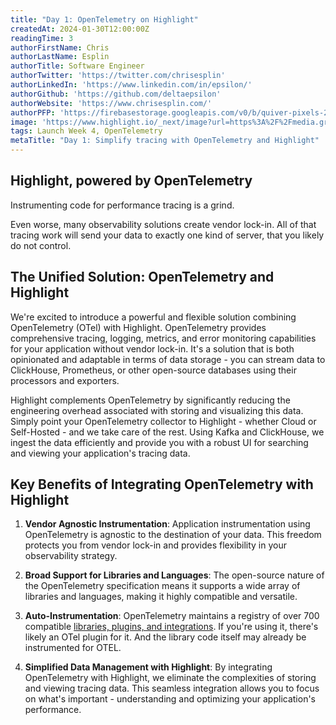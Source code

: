 ```yaml
---
title: "Day 1: OpenTelemetry on Highlight"
createdAt: 2024-01-30T12:00:00Z
readingTime: 3
authorFirstName: Chris
authorLastName: Esplin
authorTitle: Software Engineer
authorTwitter: 'https://twitter.com/chrisesplin'
authorLinkedIn: 'https://www.linkedin.com/in/epsilon/'
authorGithub: 'https://github.com/deltaepsilon'
authorWebsite: 'https://www.chrisesplin.com/'
authorPFP: 'https://firebasestorage.googleapis.com/v0/b/quiver-pixels-2020.appspot.com/o/F1EQ3eaBqkbEKEHBigolXIlmdut2%2F1408a808-60a6-4102-b636-08ab24041503.jpeg?alt=media&token=5f0ed5d8-c192-4aa3-a75b-3eb6cac9a552'
image: 'https://www.highlight.io/_next/image?url=https%3A%2F%2Fmedia.graphassets.com%2FE7U4wuSyS5mXKGfDOWsz&w=3840&q=75'
tags: Launch Week 4, OpenTelemetry
metaTitle: "Day 1: Simplify tracing with OpenTelemetry and Highlight"
---
```


## Highlight, powered by OpenTelemetry

Instrumenting code for performance tracing is a grind.

Even worse, many observability solutions create vendor lock-in. All of that tracing work will send your data to exactly one kind of server, that you likely do not control.

## The Unified Solution: OpenTelemetry and Highlight

We're excited to introduce a powerful and flexible solution combining OpenTelemetry (OTel) with Highlight. OpenTelemetry provides comprehensive tracing, logging, metrics, and error monitoring capabilities for your application without vendor lock-in. It's a solution that is both opinionated and adaptable in terms of data storage - you can stream data to ClickHouse, Prometheus, or other open-source databases using their processors and exporters.

Highlight complements OpenTelemetry by significantly reducing the engineering overhead associated with storing and visualizing this data. Simply point your OpenTelemetry collector to Highlight - whether Cloud or Self-Hosted - and we take care of the rest. Using Kafka and ClickHouse, we ingest the data efficiently and provide you with a robust UI for searching and viewing your application's tracing data.

## Key Benefits of Integrating OpenTelemetry with Highlight

1. **Vendor Agnostic Instrumentation**: Application instrumentation using OpenTelemetry is agnostic to the destination of your data. This freedom protects you from vendor lock-in and provides flexibility in your observability strategy.

2. **Broad Support for Libraries and Languages**: The open-source nature of the OpenTelemetry specification means it supports a wide array of libraries and languages, making it highly compatible and versatile.

3. **Auto-Instrumentation**: OpenTelemetry maintains a registry of over 700 compatible [libraries, plugins, and integrations](https://opentelemetry.io/ecosystem/registry/). If you're using it, there's likely an OTel plugin for it. And the library code itself may already be instrumented for OTEL.

4. **Simplified Data Management with Highlight**: By integrating OpenTelemetry with Highlight, we eliminate the complexities of storing and viewing tracing data. This seamless integration allows you to focus on what's important - understanding and optimizing your application's performance.
